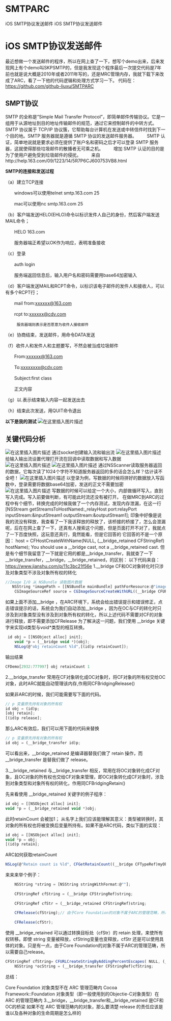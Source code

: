 # SMTPARC
iOS SMTP协议发送邮件
iOS SMTP协议发送邮件

# iOS SMTP协议发送邮件

最近想做一个发送邮件的程序，所以在网上查了一下，想写个demo出来，后来发现网上有个demo叫SKPSMTP的，但是我发现这个程序最后一次提交代码是7年前也就是说大概是2010年或者2011年写的，还是MRC管理内存，我就下载下来改成了ARC，看了一下他的代码逻辑和处理方式学习一下。
代码在：https://github.com/github-liuxu/SMTPARC

## SMPT协议

SMTP 的全称是“Simple Mail Transfer Protocol”，即简单邮件传输协议。它是一组用于从源地址到目的地址传输邮件的规范，通过它来控制邮件的中转方式。SMTP 协议属于 TCP/IP 协议簇，它帮助每台计算机在发送或中转信件时找到下一个目的地。SMTP 服务器就是遵循 SMTP 协议的发送邮件服务器。 
　　SMTP 认证，简单地说就是要求必须在提供了账户名和密码之后才可以登录 SMTP 服务器，这就使得那些垃圾邮件的散播者无可乘之机。 
　　增加 SMTP 认证的目的是为了使用户避免受到垃圾邮件的侵扰。
　　来自http://help.163.com/09/1223/14/5R7P6CJ600753VB8.html

**SMTP的连接和发送过程**

（a）建立TCP连接

　　windows可以使用telnet smtp.163.com 25 
  
　　mac可以使用nc smtp.163.com 25
  
（b）客户端发送HELO(EHLO)命令以标识发件人自己的身份，然后客户端发送MAIL命令；

　　HELO 163.com
  
　　服务器端正希望以OK作为响应，表明准备接收
  
（c）登录

　　auth login
  
　　服务端返回信息后，输入用户名和密码需要用base64加密输入
  
（d）客户端发送MAIL和RCPT命令，以标识该电子邮件的发件人和接收人，可以有多个RCPT行；

　　mail from:<xxxxxx@163.com>
  
　　rcpt to:<xxxxxx@cdv.com>
  
         服务器端则表示是否愿意为收件人接收邮件
         
（e）协商结束，发送邮件，用命令DATA发送

（f）收件人和发件人和主题要写，不然会被当成垃圾邮件

　　From:xxxxxx@163.com
  
　　To:xxxxxxxx@cdv.com
  
　　Subject:first class
  
　　正文内容
  
（g）以.表示结束输入内容一起发送出去

（h）结束此次发送，用QUIT命令退出

**以下是我的测试**
![在这里插入图片描述](https://img-blog.csdnimg.cn/2018102823335568.png?x-oss-process=image/watermark,type_ZmFuZ3poZW5naGVpdGk,shadow_10,text_aHR0cHM6Ly9ibG9nLmNzZG4ubmV0L2xpdXh1bGR4,size_27,color_FFFFFF,t_70)
## 关键代码分析
![在这里插入图片描述](https://img-blog.csdnimg.cn/20181028234348163.png?x-oss-process=image/watermark,type_ZmFuZ3poZW5naGVpdGk,shadow_10,text_aHR0cHM6Ly9ibG9nLmNzZG4ubmV0L2xpdXh1bGR4,size_27,color_FFFFFF,t_70)
通过socket创建输入流和输出流
![在这里插入图片描述](https://img-blog.csdnimg.cn/20181028234655853.png?x-oss-process=image/watermark,type_ZmFuZ3poZW5naGVpdGk,shadow_10,text_aHR0cHM6Ly9ibG9nLmNzZG4ubmV0L2xpdXh1bGR4,size_27,color_FFFFFF,t_70)
给输入输出流设置代理打开流在回调中读取数据和写入数据
![在这里插入图片描述](https://img-blog.csdnimg.cn/20181028235144137.png?x-oss-process=image/watermark,type_ZmFuZ3poZW5naGVpdGk,shadow_10,text_aHR0cHM6Ly9ibG9nLmNzZG4ubmV0L2xpdXh1bGR4,size_27,color_FFFFFF,t_70)
![在这里插入图片描述](https://img-blog.csdnimg.cn/20181028235557245.png?x-oss-process=image/watermark,type_ZmFuZ3poZW5naGVpdGk,shadow_10,text_aHR0cHM6Ly9ibG9nLmNzZG4ubmV0L2xpdXh1bGR4,size_27,color_FFFFFF,t_70)
通过NSScanner读取服务器返回的数据，它每次读了1024个字符不知道服务器返回的多的话会怎么样？估计读不全吧！
![在这里插入图片描述](https://img-blog.csdnimg.cn/20181029000413724.png?x-oss-process=image/watermark,type_ZmFuZ3poZW5naGVpdGk,shadow_10,text_aHR0cHM6Ly9ibG9nLmNzZG4ubmV0L2xpdXh1bGR4,size_27,color_FFFFFF,t_70)
以登录为例，写数据的时候将拼好的数据放入写函数中，登录需要将数据base64加密，发送的正文不需要加密
![在这里插入图片描述](https://img-blog.csdnimg.cn/20181028235308289.png?x-oss-process=image/watermark,type_ZmFuZ3poZW5naGVpdGk,shadow_10,text_aHR0cHM6Ly9ibG9nLmNzZG4ubmV0L2xpdXh1bGR4,size_27,color_FFFFFF,t_70)
写数据的时候可以给定一个大小，内部做循环写入，直到写入完成。写入前要做判断，有可能此时流还没有被打开。
在做MRC到ARC的过程中有个细节，转换完成的时候我做了一个内存测试，发现内存泄漏，在这一行   [NSStream getStreamsToHostNamed:_relayHost port:relayPort inputStream:&inputStream1 outputStream:&outputStream1];
印象中好像是说我的流没有释放，我查看了一下我该释放的释放了，该桥接的桥接了，怎么会泄漏呢，后在在网上查了一下，还真有人搜索这个问题，但是页面打开不对了，我就点了一下百度快照，这玩意还真行，竟然能看，但是它回答的
它回答的不是一个原因：
host = CFHostCreateWithName(NULL, (__bridge_retained CFStringRef) hostName);
You should use a __bridge cast, not a __bridge_retained cast.
但是有个细节我留意了一下就是它用的都是__bridge_transfer，我就查了一下__bridge_transfer，__bridge，__bridge_retained，的区别：
以下代码来自：https://www.jianshu.com/p/11c3bc21f56e
1.__bridge
CF和OC对象转化时只涉及对象类型不涉及对象所有权的转化
```javascript
//Image I/O 从 NSBundle 读取图片数据
   NSString *imagePath = [[NSBundle mainBundle] pathForResource:@"image" ofType:@"png"];
    CGImageSourceRef source = CGImageSourceCreateWithURL((__bridge CFURLRef)[NSURL fileURLWithPath:[[NSBundle mainBundle] pathForResource:@"image" ofType:@"png"]], NULL);
```
如果上面不添加__bridge ，在ARC环境下，系统会给出错误提示和错误修正，点击错误提示的话，系统会为我们自动添加__bridge ，因为在OC与CF的转化时只涉及到对象类型没有涉及到对象所有权的转化，所以上述代码不需要对CF的对象进行释放，即不需要添加CFRelease
为了解决这一问题，我们使用 __bridge 关键字来实现id类型与void*类型的相互转换。
```javascript
 id obj = [[NSObject alloc] init];
    void *p = (__bridge void *)(obj);
    NSLog(@"obj retainCount %ld",[(id)p retainCount]);
```
输出结果
```javascript
CFDemo[2932:777997] obj retainCount 1
```
2.__bridge_transfer
常用在CF对象转化成OC对象时，将CF对象的所有权交给OC对象，此时ARC就能自动管理该内存,作用同CFBridgingRelease()

如果非ARC的时候，我们可能需要写下面的代码。
```javascript
// p 变量原先持有对象的所有权
id obj = (id)p;
[obj retain];
[(id)p release];
```
那么ARC有效后，我们可以用下面的代码来替换
```javascript
// p 变量原先持有对象的所有权
id obj = (__bridge_transfer id)p;
```
可以看出来，__bridge_retained 是编译器替我们做了 retain 操作，而 __bridge_transfer 是替我们做了 release。

3.__bridge_retained
与__bridge_transfer 相反，常用在将OC对象转化成CF对象，且OC对象的所有权也交给CF对象来管理，即OC对象转化成CF对象时，涉及到对象类型和对象所有权的转化，作用同CFBridgingRetain()

先来看使用 __bridge_retained 关键字的例子程序：
```javascript
id obj = [[NSObject alloc] init];
void *p = (__bridge_retained void *)obj;
```
此时retainCount 会被加1；
从名字上我们应该能理解其意义：类型被转换时，其对象的所有权也将被变换后变量所持有。如果不是ARC代码，类似下面的实现：
```javascript
id obj = [[NSObject alloc] init];
void *p = obj;
[(id)p retain];
```
ARC如何获取retainCount
```javascript
NSLog(@"Retain count is %ld", CFGetRetainCount((__bridge CFTypeRef)myObject));
```
来来来举个例子：
```javascript
	NSString *string = [NSString stringWithFormat:@""];
    
    CFStringRef cfString = (__bridge CFStringRef)string;
    
    CFStringRef cfStr = (__bridge_retained CFStringRef)string;
    
    CFRelease(cfString);// 由于Core Foundation的对象不属于ARC的管理范畴，所以需要自己release
    
    CFRelease(cfStr);
```
使用 __bridge_retained 可以通过转换目标处（cfStr）的 retain 处理，来使所有权转移。即使 string 变量被释放，cfString变量也变释放，cfStr 还是可以使用具体的对象。只是有一点，由于Core Foundation的对象不属于ARC的管理范畴，所以需要自己release。
```javascript
CFStringRef cfString= CFURLCreateStringByAddingPercentEscapes( NULL, (__bridge CFStringRef)text, NULL, CFSTR("!*’();:@&=+$,/?%#[]"), CFStringConvertNSStringEncodingToEncoding(NSUTF8StringEncoding));
    NSString *ocString = (__bridge_transfer CFStringRef)cfString;
```
总结：

Core Foundation 对象类型不在 ARC 管理范畴内
Cocoa Framework::Foundation 对象类型（即一般使用到的Objectie-C对象类型）在 ARC 的管理范畴内
3.__bridge，__bridge_transfer和__bridge_retained 是CF和OC的桥梁
如果不在 ARC 管理范畴内的对象，那么要清楚 release 的责任应该是谁以及各种对象的生命周期是怎么样的
